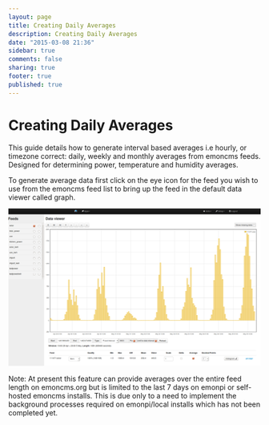 ```yaml
---
layout: page
title: Creating Daily Averages
description: Creating Daily Averages
date: "2015-03-08 21:36"
sidebar: true
comments: false
sharing: true
footer: true
published: true
---
```


# Creating Daily Averages

This guide details how to generate interval based averages i.e hourly, or timezone correct: daily, weekly and monthly averages from emoncms feeds. Designed for determining power, temperature and humidity averages.

To generate average data first click on the eye icon for the feed you wish to use from the emoncms feed list to bring up the feed in the default data viewer called graph.

![hourlyaverage.png](/images/setup/hourlyaverage.png)

Note: At present this feature can provide averages over the entire feed length on emoncms.org but is limited to the last 7 days on emonpi or self-hosted emoncms installs. This is due only to a need to implement the background processes required on emonpi/local installs which has not been completed yet.


